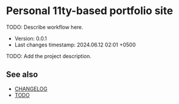 <!--
@since 2024.05.04, 21:07
@changed 2024.05.04, 21:07
-->

# Personal 11ty-based portfolio site

TODO: Describe workflow here.

- Version: 0.0.1
- Last changes timestamp: 2024.06.12 02:01 +0500

TODO: Add the project description.

## See also

- [CHANGELOG](CHANGELOG.md)
- [TODO](TODO.md)

